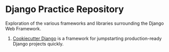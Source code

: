 # Django Practice Repository
Exploration of the various frameworks and libraries surrounding the Django Web Framework.

1. [Cookiecutter Django](https://github.com/cookiecutter/cookiecutter-django) is a framework for jumpstarting production-ready Django projects quickly.
